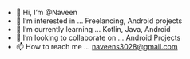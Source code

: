 - 👋 Hi, I’m @Naveen
- 👀 I’m interested in ... Freelancing, Android projects
- 🌱 I’m currently learning ... Kotlin, Java, Android
- 💞️ I’m looking to collaborate on ... Android Projects
- 📫 How to reach me ...  naveens3028@gmail.com

<!---
naveens3028/naveens3028 is a ✨ special ✨ repository because its `README.md` (this file) appears on your GitHub profile.
You can click the Preview link to take a look at your changes.
--->
